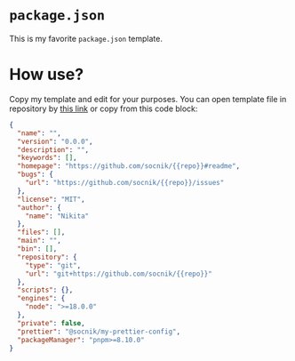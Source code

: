 # `package.json`

This is my favorite `package.json` template.

# How use?

Copy my template and edit for your purposes. You can open template file in repository by [this link](https://github.com/socnik/my-package-json/blob/main/template.package.json) or copy from this code block:

```json
{
  "name": "",
  "version": "0.0.0",
  "description": "",
  "keywords": [],
  "homepage": "https://github.com/socnik/{{repo}}#readme",
  "bugs": {
    "url": "https://github.com/socnik/{{repo}}/issues"
  },
  "license": "MIT",
  "author": {
    "name": "Nikita"
  },
  "files": [],
  "main": "",
  "bin": [],
  "repository": {
    "type": "git",
    "url": "git+https://github.com/socnik/{{repo}}"
  },
  "scripts": {},
  "engines": {
    "node": ">=18.0.0"
  },
  "private": false,
  "prettier": "@socnik/my-prettier-config",
  "packageManager": "pnpm>=8.10.0"
}
```
